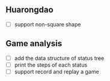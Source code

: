 ## Huarongdao
-[ ] support non-square shape


## Game analysis
-[ ] add the data structure of status tree
-[ ] print the steps of each status
-[ ] support record and replay a game
